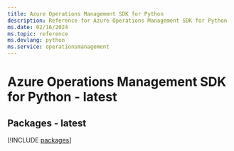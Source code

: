 ```yaml
---
title: Azure Operations Management SDK for Python
description: Reference for Azure Operations Management SDK for Python
ms.date: 02/16/2024
ms.topic: reference
ms.devlang: python
ms.service: operationsmanagement
---
```

# Azure Operations Management SDK for Python - latest
## Packages - latest
[!INCLUDE [packages](operations-management-index.md)]